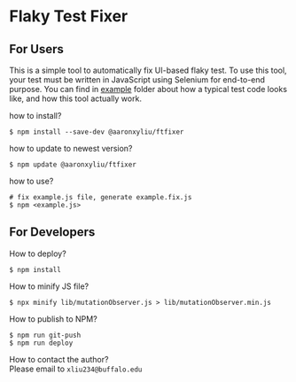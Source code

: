 # Flaky Test Fixer

## For Users
This is a simple tool to automatically fix UI-based flaky test. To use this tool, your test must be written in JavaScript using Selenium for end-to-end purpose. You can find in [example](https://github.com/tree/main/example) folder about how a typical test code looks like, and how this tool actually work.

how to install?
``` shell
$ npm install --save-dev @aaronxyliu/ftfixer
```

how to update to newest version?
``` shell
$ npm update @aaronxyliu/ftfixer
```

how to use?
``` shell
# fix example.js file, generate example.fix.js
$ npm <example.js>
```


## For Developers
How to deploy?
``` shell
$ npm install
```

How to minify JS file?
``` shell
$ npx minify lib/mutationObserver.js > lib/mutationObserver.min.js
```

How to publish to NPM?
``` shell
$ npm run git-push
$ npm run deploy
```

How to contact the author?  
Please email to `xliu234@buffalo.edu`
